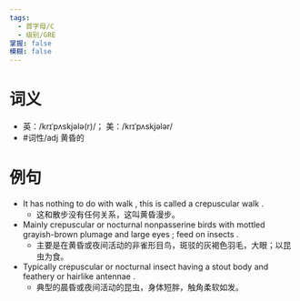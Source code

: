 ```yaml
---
tags:
  - 首字母/C
  - 级别/GRE
掌握: false
模糊: false
---
```

# 词义
- 英：/krɪˈpʌskjələ(r)/； 美：/krɪˈpʌskjələr/
- #词性/adj  黄昏的
# 例句
- It has nothing to do with walk , this is called a crepuscular walk .
	- 这和散步没有任何关系，这叫黄昏漫步。
- Mainly crepuscular or nocturnal nonpasserine birds with mottled grayish-brown plumage and large eyes ; feed on insects .
	- 主要是在黄昏或夜间活动的非雀形目鸟，斑驳的灰褐色羽毛，大眼；以昆虫为食。
- Typically crepuscular or nocturnal insect having a stout body and feathery or hairlike antennae .
	- 典型的晨昏或夜间活动的昆虫，身体短胖，触角柔软如发。
